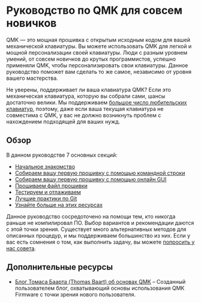 # Руководство по QMK для совсем новичков

QMK ― это мощная прошивка с открытым исходным кодом для вашей механической клавиатуры. Вы можете использовать QMK для легкой и мощной персонализации своей клавиатуры. Люди с разным уровнем умений, от совсем новичков до крутых программистов, успешно применяли QMK, чтобы персонализировать свои клавиатуры. Данное руководство поможет вам сделать то же самое, независимо от уровня вашего мастерства.

Не уверены, поддерживает ли ваша клавиатура QMK? Если это механическая клавиатура, которую вы собрали сами, шансы достаточно велики. Мы поддерживаем [большое число любительских клавиатур](https://qmk.fm/keyboards/), поэтому, даже если ваша текущая клавиатура не совместима с QMK, у вас не должно возникнуть проблем с нахождением подходящей для ваших нужд.

## Обзор

В данном руководстве 7 основных секций:

* [Начальное знакомство](ru-ru/newbs_getting_started.md)
* [Собираем вашу первую прошивку с помощью командной строки](ru-ru/newbs_building_firmware.md)
* [Собираем вашу первую прошивку с помощью онлайн GUI](ru-ru/newbs_building_firmware_configurator.md)
* [Прошиваем файл прошивки](ru-ru/newbs_flashing.md)
* [Тестируем и отлаживаем](ru-ru/newbs_testing_debugging.md)
* [Лучшие практики по Git](ru-ru/newbs_best_practices.md)
* [Узнайте больше на этих ресурсах](ru-ru/newbs_learn_more_resources.md)

Данное руководство сосредоточено на помощи тем, кто никогда раньше не компилировал ПО. Выбор вариантов и рекомендации даются с этой точки зрения. Существует много альтернативных методов для описанных процедур, и мы поддерживаем большинство из них. Если у вас есть сомнения о том, как выполнить задачу, вы можете [попросить у нас совета](ru-ru/getting_started_getting_help.md).

## Дополнительные ресурсы

* [Блог Томаса Баарта (Thomas Baart) об основах QMK](https://thomasbaart.nl/category/mechanical-keyboards/firmware/qmk/qmk-basics/) – Созданный пользователем блог, охватывающий основы использования QMK Firmware с точки зрения нового пользователя.

